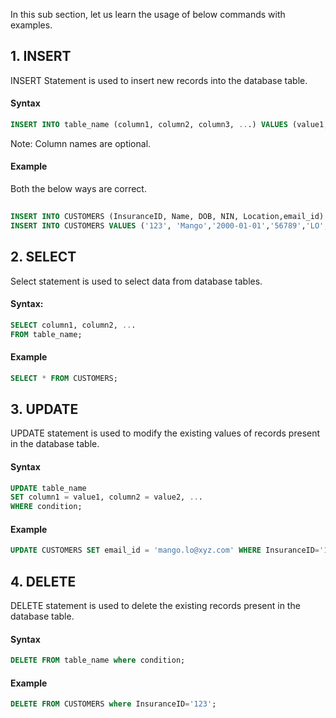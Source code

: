 In this sub section, let us learn the usage of below commands with examples.

## 1. INSERT
INSERT Statement  is used to insert new records into the database table.
#### Syntax
```sql
INSERT INTO table_name (column1, column2, column3, ...) VALUES (value1, value2, value3, ...);
```

 Note: Column names are optional.

 #### Example
 Both the below ways are correct.
```sql
     
INSERT INTO CUSTOMERS (InsuranceID, Name, DOB, NIN, Location,email_id) VALUES ('123', 'Mango','2000-01-01','56789','LO','Mango@xyz.com');
INSERT INTO CUSTOMERS VALUES ('123', 'Mango','2000-01-01','56789','LO','Mango@xyz.com'); 
```
## 2. SELECT
Select statement is used to select data from database tables.

####   Syntax:
```sql
SELECT column1, column2, ...
FROM table_name; 
```
#### Example
```sql
SELECT * FROM CUSTOMERS; 
```    
## 3. UPDATE
UPDATE statement is used to modify the existing values of records present in the database table.

#### Syntax
```sql
UPDATE table_name
SET column1 = value1, column2 = value2, ...
WHERE condition; 
```
####   Example
```sql
UPDATE CUSTOMERS SET email_id = 'mango.lo@xyz.com' WHERE InsuranceID='123';
```
## 4. DELETE
DELETE statement is used to delete the existing records present in the database table.

#### Syntax
```sql 
DELETE FROM table_name where condition;
```
#### Example
```sql
DELETE FROM CUSTOMERS where InsuranceID='123';
```